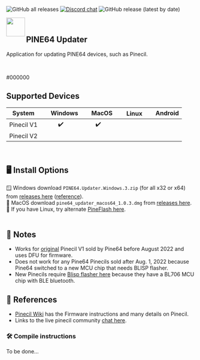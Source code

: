 ![GitHub all releases](https://img.shields.io/github/downloads/pine64/pine64_updater/total?color=5791ac)
[![Discord chat](https://img.shields.io/discord/463237927984693259?label=pine64_chat&style=flat&color=5791ac)](https://discord.gg/pine64)
![GitHub release (latest by date)](https://img.shields.io/github/v/release/pine64/pine64_updater?color=5791ac)
<br clear="both">

<img src="https://user-images.githubusercontent.com/97197236/225784120-09c7e266-69d8-436c-9cf0-78b3745444e7.png" align="left" width="50" > <br clear="right" />
## PINE64 Updater

Application for updating PINE64 devices, such as Pinecil.

<br clear="left">

#000000

## Supported Devices 
 | System  | <img width="15" src="https://cdn.simpleicons.org/Windows11/000000" /> Windows | <img width="15" src="https://cdn.simpleicons.org/Apple" /> MacOS| <img width="17" src="https://cdn.simpleicons.org/Linux/000000" /> Linux| <img width="15" src="https://cdn.simpleicons.org/Android/000000" /> Android |
 | :-----: | :-----: | :--: | :--: | :-----: |
 | Pinecil V1  |:heavy_check_mark:|:heavy_check_mark:|    |   |
 | Pinecil V2  |     |     |       |
 <br>

## 🖥️ Install Options
:window: Windows download `PINE64.Updater.Windows.3.zip` (for all x32 or x64) from [releases here](https://github.com/pine64/pine64_updater/releases) ([reference](https://github.com/pine64/pine64_updater/issues/41#issuecomment-1159680531)).  
🍏 MacOS download `pine64_updater_macos64_1.0.3.dmg` from [releases here](https://github.com/pine64/pine64_updater/releases).  
:penguin: If you have Linux, try alternate [PineFlash here](https://github.com/River-Mochi/PineFlash).
<br><br>

## 🔖 Notes
- Works for [original](https://wiki.pine64.org/wiki/Pinecil#Authenticity) Pinecil V1 sold by Pine64 before August 2022 and uses DFU for firmware.
- Does not work for any Pine64 Pinecils sold after Aug. 1, 2022 because Pine64 switched to a new MCU chip that needs BLISP flasher.
- New Pinecils require [Blisp flasher here](https://github.com/pine64/blisp) because they have a BL706 MCU chip with BLE bluetooth.

## 📖 References
- [Pinecil Wiki](https://wiki.pine64.org/wiki/Pinecil) has the Firmware instructions and many details on Pinecil.
- Links to the live pinecil community [chat here](https://wiki.pine64.org/wiki/Pinecil#Live_Community_Chat). 


### :hammer_and_wrench: Compile instructions

To be done...
